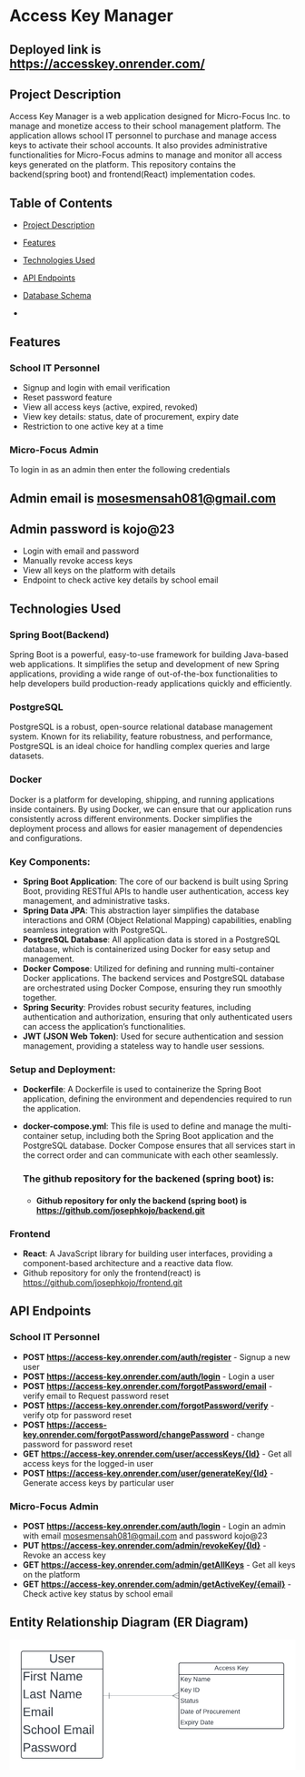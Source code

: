 # Access Key Manager
## Deployed link is https://accesskey.onrender.com/
## Project Description

Access Key Manager is a web application designed for Micro-Focus Inc. to manage and monetize access to their school management platform. The application allows school IT personnel to purchase and manage access keys to activate their school accounts. It also provides administrative functionalities for Micro-Focus admins to manage and monitor all access keys generated on the platform. This repository contains the backend(spring boot) and frontend(React) implementation codes.
## Table of Contents
- [Project Description](#project-description)
- [Features](#features)
- [Technologies Used](#technologies-used)
- [API Endpoints](#api-endpoints)
- [Database Schema](#database-schema)

- 

## Features
### School IT Personnel
- Signup and login with email verification
- Reset password feature
- View all access keys (active, expired, revoked)
- View key details: status, date of procurement, expiry date
- Restriction to one active key at a time

### Micro-Focus Admin 
To login in as an admin  then enter the following credentials 
## Admin email is mosesmensah081@gmail.com
## Admin password is kojo@23
- Login with email and password
- Manually revoke access keys
- View all keys on the platform with details
- Endpoint to check active key details by school email

## Technologies Used
 

### Spring Boot(Backend)
Spring Boot is a powerful, easy-to-use framework for building Java-based web applications. It simplifies the setup and development of new Spring applications, providing a wide range of out-of-the-box functionalities to help developers build production-ready applications quickly and efficiently.

### PostgreSQL
PostgreSQL is a robust, open-source relational database management system. Known for its reliability, feature robustness, and performance, PostgreSQL is an ideal choice for handling complex queries and large datasets.

### Docker
Docker is a platform for developing, shipping, and running applications inside containers. By using Docker, we can ensure that our application runs consistently across different environments. Docker simplifies the deployment process and allows for easier management of dependencies and configurations.

### Key Components:
- **Spring Boot Application**: The core of our backend is built using Spring Boot, providing RESTful APIs to handle user authentication, access key management, and administrative tasks.
- **Spring Data JPA**: This abstraction layer simplifies the database interactions and ORM (Object Relational Mapping) capabilities, enabling seamless integration with PostgreSQL.
- **PostgreSQL Database**: All application data is stored in a PostgreSQL database, which is containerized using Docker for easy setup and management.
- **Docker Compose**: Utilized for defining and running multi-container Docker applications. The backend services and PostgreSQL database are orchestrated using Docker Compose, ensuring they run smoothly together.
- **Spring Security**: Provides robust security features, including authentication and authorization, ensuring that only authenticated users can access the application’s functionalities.
- **JWT (JSON Web Token)**: Used for secure authentication and session management, providing a stateless way to handle user sessions.

### Setup and Deployment:
- **Dockerfile**: A Dockerfile is used to containerize the Spring Boot application, defining the environment and dependencies required to run the application.
- **docker-compose.yml**: This file is used to define and manage the multi-container setup, including both the Spring Boot application and the PostgreSQL database. Docker Compose ensures that all services start in the correct order and can communicate with each other seamlessly.

  ### The  github repository for the backened (spring boot) is:
  - #### Github repository for only the backend (spring boot) is https://github.com/josephkojo/backend.git


### Frontend
- **React**: A JavaScript library for building user interfaces, providing a component-based architecture and a reactive data flow.
- Github repository for only the frontend(react) is https://github.com/josephkojo/frontend.git


## API Endpoints

### School IT Personnel
- **POST https://access-key.onrender.com/auth/register** - Signup a new user
- **POST https://access-key.onrender.com/auth/login** - Login a user
- **POST https://access-key.onrender.com/forgotPassword/email** - verify email to  Request password reset
-  **POST https://access-key.onrender.com/forgotPassword/verify** - verify otp for password reset
-  **POST https://access-key.onrender.com/forgotPassword/changePassword** - change password  for password reset
- **GET https://access-key.onrender.com/user/accessKeys/{Id}** - Get all access keys for the logged-in user
- **POST https://access-key.onrender.com/user/generateKey/{Id}** - Generate access keys by particular user

### Micro-Focus Admin
- **POST https://access-key.onrender.com/auth/login** - Login an admin with email mosesmensah081@gmail.com  and password  kojo@23
- **PUT https://access-key.onrender.com/admin/revokeKey/{Id}** - Revoke an access key
- **GET https://access-key.onrender.com/admin/getAllKeys** - Get all keys on the platform
- **GET https://access-key.onrender.com/admin/getActiveKey/{email}** - Check active key status by school email



## Entity Relationship Diagram (ER Diagram)

![ER Diagram](diagram.png)






    




